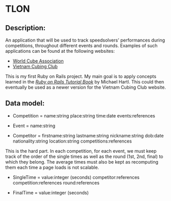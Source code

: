 TLON
====

Description:
------------

An application that will be used to track speedsolvers' performances 
during competitions, throughout different events and rounds. Examples 
of such applications can be found at the following websites: 

* [World Cube Association](http://worldcubeassociation.org/results/) 
* [Vietnam Cubing Club](http://rubikvn.org/VCCRP/)

This is my first Ruby on Rails project. My main goal is to apply concepts 
learned in the [*Ruby on Rails Tutorial Book*](http://ruby.railstutorial.org/ruby-on-rails-tutorial-book) 
by Michael Hartl. This could then eventually be used as a newer version 
for the Vietnam Cubing Club website.

Data model:
-----------

* Competition = name:string
		place:string
		time:date
		events:references
		
* Event =	name:string
		


* Competitor =	firstname:string
		lastname:string
		nickname:string
		dob:date
		nationality:string
		location:string
		competitions:references

This is the hard part. In each competition, for each event, 
we must keep track of the order of the single times as well
as the round (1st, 2nd, final) to which they belong. The 
average times must also be kept as recomputing them each 
time a page loads is not scalable. 

* SingleTime =	value:integer (seconds)
		competitor:references	
		competition:references
		round:references
		
* FinalTime =	value:integer (seconds)
